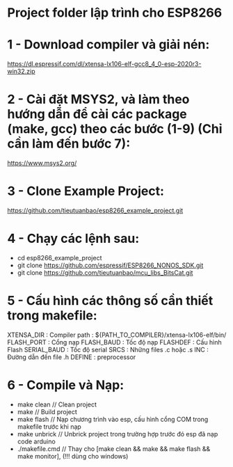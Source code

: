 # Project folder lập trình cho ESP8266
# 1 - Download compiler và giải nén:
https://dl.espressif.com/dl/xtensa-lx106-elf-gcc8_4_0-esp-2020r3-win32.zip
# 2 - Cài đặt MSYS2, và làm theo hướng dẫn để cài các package (make, gcc) theo các bước (1-9) (Chỉ cần làm đến bước 7):
https://www.msys2.org/
# 3 - Clone Example Project:
https://github.com/tieutuanbao/esp8266_example_project.git
# 4 - Chạy các lệnh sau:
- cd esp8266_example_project
- git clone https://github.com/espressif/ESP8266_NONOS_SDK.git
- git clone https://github.com/tieutuanbao/mcu_libs_BitsCat.git
# 5 - Cấu hình các thông số cần thiết trong makefile:
XTENSA_DIR  : Compiler path : ${PATH_TO_COMPILER}/xtensa-lx106-elf/bin/
FLASH_PORT  : Cổng nạp
FLASH_BAUD  : Tốc độ nạp
FLASHDEF    : Cấu hình Flash
SERIAL_BAUD : Tốc độ serial
SRCS        : Những files .c hoặc .s
INC         : Đường dẫn đến file .h
DEFINE      : preprocessor
# 6 - Compile và Nạp:
- make clean        // Clean project
- make              // Build project
- make flash        // Nạp chương trình vào esp, cấu hình cổng COM trong makefile trước khi nạp
- make unbrick      // Unbrick project trong trường hợp trước đó esp đã nạp code arduino
- ./makefile.cmd    // Thay cho [make clean && make && make flash && make monitor], (!!! dùng cho windows)